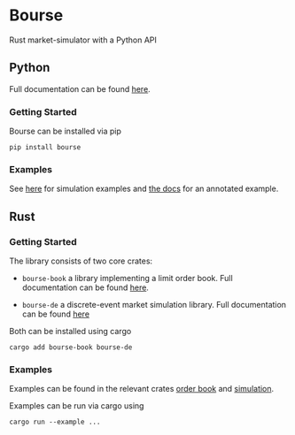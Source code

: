 # Bourse

Rust market-simulator with a Python API

## Python

Full documentation can be found
[here](https://zombie-einstein.github.io/bourse/).

### Getting Started

Bourse can be installed via pip

```
pip install bourse
```

### Examples

See [here](examples/) for simulation examples and
[the docs](https://zombie-einstein.github.io/bourse/pages/example.html)
for an annotated example.

## Rust

### Getting Started

The library consists of two core crates:

- `bourse-book` a library implementing a limit order
  book. Full documentation can be found
  [here](https://docs.rs/bourse-book/latest/bourse_book/).

- `bourse-de` a discrete-event market simulation library.
  Full documentation can be found
  [here](https://docs.rs/bourse-de/latest/bourse_de/)

Both can be installed using cargo

```
cargo add bourse-book bourse-de
```

### Examples

Examples can be found in the relevant crates
[order book](crates/order_book/examples/) and
[simulation](crates/step_sim/examples/).

Examples can be run via cargo using

```
cargo run --example ...
```
